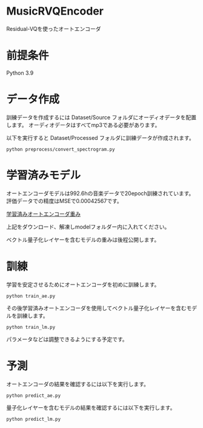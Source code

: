 # MusicRVQEncoder
Residual-VQを使ったオートエンコーダ

# 前提条件
Python 3.9

# データ作成
訓練データを作成するには Dataset/Source フォルダにオーディオデータを配置します。
オーディオデータはすべてmp3である必要があります。

以下を実行すると Dataset/Processed フォルダに訓練データが作成されます。
```
python preprocess/convert_spectrogram.py
```

# 学習済みモデル
オートエンコーダモデルは992.6hの音楽データで20epoch訓練されています。評価データでの精度はMSEで0.00042567です。

[学習済みオートエンコーダ重み](https://huggingface.co/anime-song/MusicRVQEncoder/resolve/main/music_rvq_ae.tar.gz)

上記をダウンロード、解凍しmodelフォルダー内に入れてください。

ベクトル量子化レイヤーを含むモデルの重みは後程公開します。

# 訓練
学習を安定させるためにオートエンコーダを初めに訓練します。
```
python train_ae.py
```

その後学習済みオートエンコーダを使用してベクトル量子化レイヤーを含むモデルを訓練します。
```
python train_lm.py
```

パラメータなどは調整できるようにする予定です。


# 予測
オートエンコーダの結果を確認するには以下を実行します。
```
python predict_ae.py
```

量子化レイヤーを含むモデルの結果を確認するには以下を実行します。
```
python predict_lm.py
```

